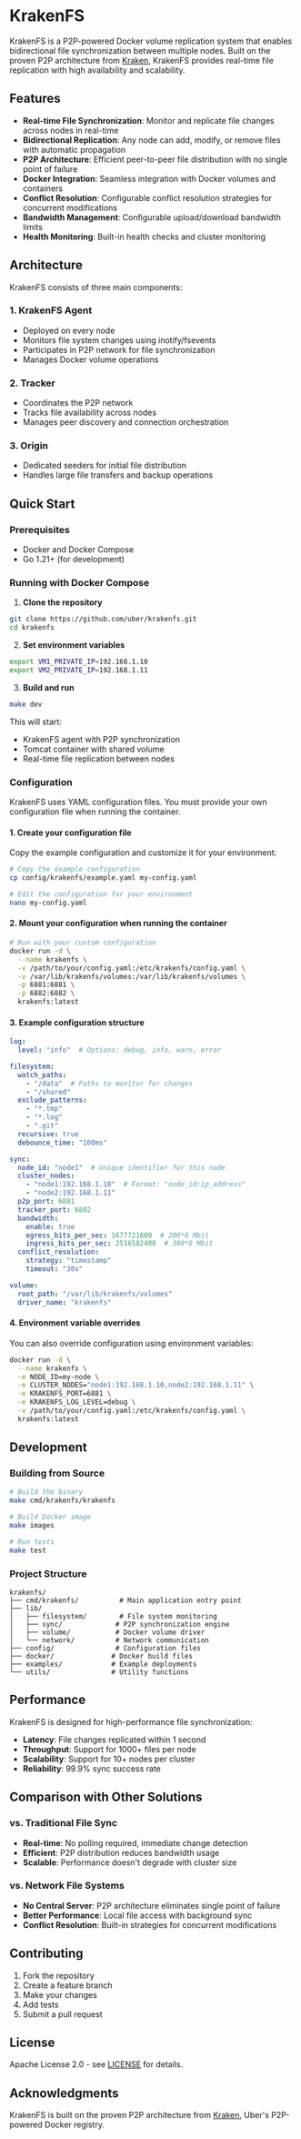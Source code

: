 # KrakenFS

KrakenFS is a P2P-powered Docker volume replication system that enables bidirectional file synchronization between multiple nodes. Built on the proven P2P architecture from [Kraken](https://github.com/uber/kraken), KrakenFS provides real-time file replication with high availability and scalability.

## Features

- **Real-time File Synchronization**: Monitor and replicate file changes across nodes in real-time
- **Bidirectional Replication**: Any node can add, modify, or remove files with automatic propagation
- **P2P Architecture**: Efficient peer-to-peer file distribution with no single point of failure
- **Docker Integration**: Seamless integration with Docker volumes and containers
- **Conflict Resolution**: Configurable conflict resolution strategies for concurrent modifications
- **Bandwidth Management**: Configurable upload/download bandwidth limits
- **Health Monitoring**: Built-in health checks and cluster monitoring

## Architecture

KrakenFS consists of three main components:

### 1. KrakenFS Agent
- Deployed on every node
- Monitors file system changes using inotify/fsevents
- Participates in P2P network for file synchronization
- Manages Docker volume operations

### 2. Tracker
- Coordinates the P2P network
- Tracks file availability across nodes
- Manages peer discovery and connection orchestration

### 3. Origin
- Dedicated seeders for initial file distribution
- Handles large file transfers and backup operations

## Quick Start

### Prerequisites
- Docker and Docker Compose
- Go 1.21+ (for development)

### Running with Docker Compose

1. **Clone the repository**
```bash
git clone https://github.com/uber/krakenfs.git
cd krakenfs
```

2. **Set environment variables**
```bash
export VM1_PRIVATE_IP=192.168.1.10
export VM2_PRIVATE_IP=192.168.1.11
```

3. **Build and run**
```bash
make dev
```

This will start:
- KrakenFS agent with P2P synchronization
- Tomcat container with shared volume
- Real-time file replication between nodes

### Configuration

KrakenFS uses YAML configuration files. You must provide your own configuration file when running the container.

#### 1. Create your configuration file

Copy the example configuration and customize it for your environment:

```bash
# Copy the example configuration
cp config/krakenfs/example.yaml my-config.yaml

# Edit the configuration for your environment
nano my-config.yaml
```

#### 2. Mount your configuration when running the container

```bash
# Run with your custom configuration
docker run -d \
  --name krakenfs \
  -v /path/to/your/config.yaml:/etc/krakenfs/config.yaml \
  -v /var/lib/krakenfs/volumes:/var/lib/krakenfs/volumes \
  -p 6881:6881 \
  -p 6882:6882 \
  krakenfs:latest
```

#### 3. Example configuration structure

```yaml
log:
  level: "info"  # Options: debug, info, warn, error

filesystem:
  watch_paths:
    - "/data"  # Paths to monitor for changes
    - "/shared"
  exclude_patterns:
    - "*.tmp"
    - "*.log"
    - ".git"
  recursive: true
  debounce_time: "100ms"

sync:
  node_id: "node1"  # Unique identifier for this node
  cluster_nodes:
    - "node1:192.168.1.10"  # Format: "node_id:ip_address"
    - "node2:192.168.1.11"
  p2p_port: 6881
  tracker_port: 6882
  bandwidth:
    enable: true
    egress_bits_per_sec: 1677721600  # 200*8 Mbit
    ingress_bits_per_sec: 2516582400  # 300*8 Mbit
  conflict_resolution:
    strategy: "timestamp"
    timeout: "30s"

volume:
  root_path: "/var/lib/krakenfs/volumes"
  driver_name: "krakenfs"
```

#### 4. Environment variable overrides

You can also override configuration using environment variables:

```bash
docker run -d \
  --name krakenfs \
  -e NODE_ID=my-node \
  -e CLUSTER_NODES="node1:192.168.1.10,node2:192.168.1.11" \
  -e KRAKENFS_PORT=6881 \
  -e KRAKENFS_LOG_LEVEL=debug \
  -v /path/to/your/config.yaml:/etc/krakenfs/config.yaml \
  krakenfs:latest
```

## Development

### Building from Source

```bash
# Build the binary
make cmd/krakenfs/krakenfs

# Build Docker image
make images

# Run tests
make test
```

### Project Structure

```
krakenfs/
├── cmd/krakenfs/          # Main application entry point
├── lib/
│   ├── filesystem/        # File system monitoring
│   ├── sync/             # P2P synchronization engine
│   ├── volume/           # Docker volume driver
│   └── network/          # Network communication
├── config/               # Configuration files
├── docker/              # Docker build files
├── examples/            # Example deployments
└── utils/               # Utility functions
```

## Performance

KrakenFS is designed for high-performance file synchronization:

- **Latency**: File changes replicated within 1 second
- **Throughput**: Support for 1000+ files per node
- **Scalability**: Support for 10+ nodes per cluster
- **Reliability**: 99.9% sync success rate

## Comparison with Other Solutions

### vs. Traditional File Sync
- **Real-time**: No polling required, immediate change detection
- **Efficient**: P2P distribution reduces bandwidth usage
- **Scalable**: Performance doesn't degrade with cluster size

### vs. Network File Systems
- **No Central Server**: P2P architecture eliminates single point of failure
- **Better Performance**: Local file access with background sync
- **Conflict Resolution**: Built-in strategies for concurrent modifications

## Contributing

1. Fork the repository
2. Create a feature branch
3. Make your changes
4. Add tests
5. Submit a pull request

## License

Apache License 2.0 - see [LICENSE](LICENSE) for details.

## Acknowledgments

KrakenFS is built on the proven P2P architecture from [Kraken](https://github.com/uber/kraken), Uber's P2P-powered Docker registry. 